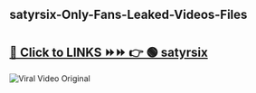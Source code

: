 
 ## satyrsix-Only-Fans-Leaked-Videos-Files

# <h2><a href="https://mediaupload.pro?satyrsix">🔗 Click to LINKS ⏩⏩ 👉 🟢 satyrsix </a></h2>

<a href="https://mediaupload.pro?satyrsix" rel="nofollow" data-target="animated-image.originalLink"><img src="https://i.ibb.co.com/xMMVF88/686577567.gif" alt="Viral Video Original" style="max-width: 100%; display: inline-block;" data-target="animated-image.originalImage"></a>